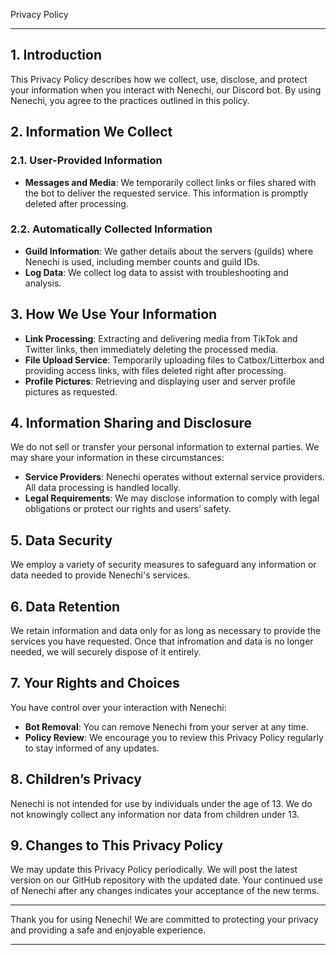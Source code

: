 Privacy Policy

---

## 1. Introduction

This Privacy Policy describes how we collect, use, disclose, and protect your information when you interact with Nenechi, our Discord bot. By using Nenechi, you agree to the practices outlined in this policy.

## 2. Information We Collect

### 2.1. User-Provided Information
- **Messages and Media**: We temporarily collect links or files shared with the bot to deliver the requested service. This information is promptly deleted after processing.

### 2.2. Automatically Collected Information
- **Guild Information**: We gather details about the servers (guilds) where Nenechi is used, including member counts and guild IDs.
- **Log Data**: We collect log data to assist with troubleshooting and analysis.

## 3. How We Use Your Information

  - **Link Processing**: Extracting and delivering media from TikTok and Twitter links, then immediately deleting the processed media.
  - **File Upload Service**: Temporarily uploading files to Catbox/Litterbox and providing access links, with files deleted right after processing.
  - **Profile Pictures**: Retrieving and displaying user and server profile pictures as requested.

## 4. Information Sharing and Disclosure

We do not sell or transfer your personal information to external parties. We may share your information in these circumstances:

- **Service Providers**: Nenechi operates without external service providers. All data processing is handled locally.
- **Legal Requirements**: We may disclose information to comply with legal obligations or protect our rights and users’ safety.

## 5. Data Security

We employ a variety of security measures to safeguard any information or data needed to provide Nenechi's services.

## 6. Data Retention

We retain information and data only for as long as necessary to provide the services you have requested. Once that infromation and data is no longer needed, we will securely dispose of it entirely.

## 7. Your Rights and Choices

You have control over your interaction with Nenechi:

  - **Bot Removal**: You can remove Nenechi from your server at any time.
  - **Policy Review**: We encourage you to review this Privacy Policy regularly to stay informed of any updates.


## 8. Children’s Privacy

Nenechi is not intended for use by individuals under the age of 13. We do not knowingly collect any information nor data from children under 13.

## 9. Changes to This Privacy Policy

We may update this Privacy Policy periodically. We will post the latest version on our GitHub repository with the updated date. Your continued use of Nenechi after any changes indicates your acceptance of the new terms.


---

Thank you for using Nenechi! We are committed to protecting your privacy and providing a safe and enjoyable experience.

---

